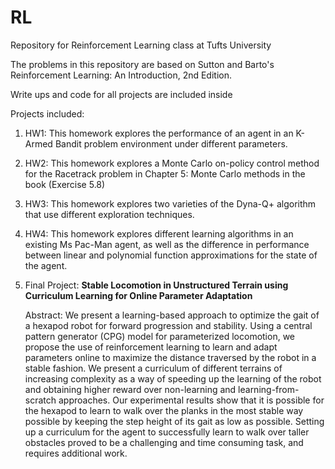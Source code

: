 # RL
Repository for Reinforcement Learning class at Tufts University

The problems in this repository are based on Sutton and Barto's Reinforcement Learning: An Introduction, 2nd Edition.

Write ups and code for all projects are included inside

Projects included:

1) HW1: This homework explores the performance of an agent in an K-Armed Bandit problem environment under different parameters.

2) HW2: This homework explores a Monte Carlo on-policy control method for the Racetrack problem in Chapter 5: Monte Carlo methods in the book (Exercise 5.8)

3) HW3: This homework explores two varieties of the Dyna-Q+ algorithm that use different exploration techniques.

4) HW4: This homework explores different learning algorithms in an existing Ms Pac-Man agent, as well as the difference in performance between linear and polynomial function approximations for the state of the agent. 

5) Final Project: **Stable Locomotion in Unstructured Terrain using Curriculum Learning for Online Parameter Adaptation**

   Abstract: We present a learning-based approach to optimize the gait of a hexapod robot for forward progression and stability. Using a central pattern generator (CPG) model for parameterized locomotion, we propose the use of reinforcement learning to learn and adapt parameters online to maximize the distance traversed by the robot in a stable fashion. We present a curriculum of different terrains of increasing complexity as a way of speeding up the learning of the robot and obtaining higher reward over non-learning and learning-from-scratch approaches. Our experimental results show that it is possible for the hexapod to learn to walk over the planks in the most stable way possible by keeping the step height of its gait as low as possible. Setting up a curriculum for the agent to successfully learn to walk over taller obstacles proved to be a challenging and time consuming task, and requires additional work.
